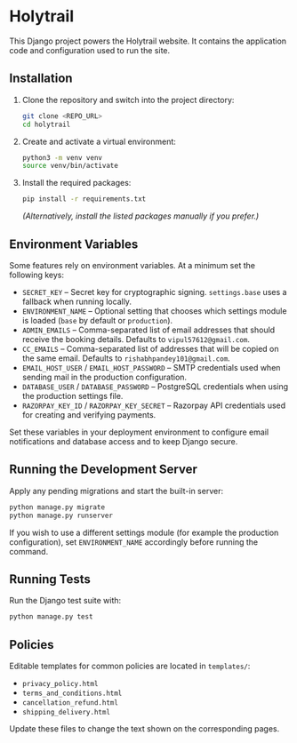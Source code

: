 # Holytrail

This Django project powers the Holytrail website. It contains the application code and configuration used to run the site.

## Installation

1. Clone the repository and switch into the project directory:
   ```bash
   git clone <REPO_URL>
   cd holytrail
   ```
2. Create and activate a virtual environment:
   ```bash
   python3 -m venv venv
   source venv/bin/activate
   ```
3. Install the required packages:
   ```bash
   pip install -r requirements.txt
   ```
   *(Alternatively, install the listed packages manually if you prefer.)*

## Environment Variables

Some features rely on environment variables. At a minimum set the following keys:

- `SECRET_KEY` – Secret key for cryptographic signing. `settings.base` uses a fallback when running locally.
- `ENVIRONMENT_NAME` – Optional setting that chooses which settings module is loaded (`base` by default or `production`).
- `ADMIN_EMAILS` – Comma-separated list of email addresses that should receive the booking details. Defaults to `vipul57612@gmail.com`.
- `CC_EMAILS` – Comma-separated list of addresses that will be copied on the same email. Defaults to `rishabhpandey101@gmail.com`.
- `EMAIL_HOST_USER` / `EMAIL_HOST_PASSWORD` – SMTP credentials used when sending mail in the production configuration.
- `DATABASE_USER` / `DATABASE_PASSWORD` – PostgreSQL credentials when using the production settings file.
- `RAZORPAY_KEY_ID` / `RAZORPAY_KEY_SECRET` – Razorpay API credentials used for
  creating and verifying payments.

Set these variables in your deployment environment to configure email notifications and database access and to keep Django secure.

## Running the Development Server

Apply any pending migrations and start the built-in server:

```bash
python manage.py migrate
python manage.py runserver
```

If you wish to use a different settings module (for example the production configuration), set `ENVIRONMENT_NAME` accordingly before running the command.

## Running Tests

Run the Django test suite with:

```bash
python manage.py test
```

## Policies

Editable templates for common policies are located in `templates/`:

- `privacy_policy.html`
- `terms_and_conditions.html`
- `cancellation_refund.html`
- `shipping_delivery.html`

Update these files to change the text shown on the corresponding pages.
